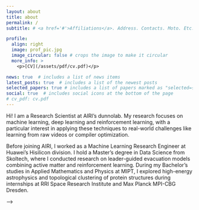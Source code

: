 ```yaml
---
layout: about
title: about
permalink: /
subtitle: # <a href='#'>Affiliations</a>. Address. Contacts. Moto. Etc.

profile:
  align: right
  image: prof_pic.jpg
  image_circular: false # crops the image to make it circular
  more_info: >
    <p>[CV](/assets/pdf/cv.pdf)</p>

news: true  # includes a list of news items
latest_posts: true  # includes a list of the newest posts
selected_papers: true # includes a list of papers marked as "selected={true}"
social: true  # includes social icons at the bottom of the page
# cv_pdf: cv.pdf
---
```


<!-- Hello, I am Albina! I am a Research Engineer at AIRI, where I work at dunnolab. I am broadly interested in AI, especially, Reinforcement learning. -->

Hi! I am a Research Scientist at AIRI’s dunnolab. My research focuses on machine learning, deep learning and reinforcement learning, with a particular interest in applying these techniques to real-world challenges like learning from raw videos or compiler optimization.

Before joining AIRI, I worked as a Machine Learning Research Engineer at Huawei’s Hisilicon division. I hold a Master’s degree in Data Science from Skoltech, where I conducted research on leader-guided evacuation models combining active matter and reinforcement learning. During my Bachelor’s studies in Applied Mathematics and Physics at MIPT, I explored high-energy astrophysics and topological clustering of protein structures during internships at RRI Space Research Institute and  Max Planck MPI-CBG Dresden.

<!-- <a href="assets/pdf/cv.pdf" class="btn btn-primary">Download My CV</a> -->
<!-- <a href="/assets/pdf/cv.pdf" 
   style="display: inline-block; 
          padding: 8px 16px; 
          font-size: 14px; 
          color: #fff; 
          background-color: #007bff; 
          text-decoration: none; 
          border-radius: 4px; 
          font-family: Arial, sans-serif;">
    Download My CV
</a> -->
<!-- Put your address / P.O. box / other info right below your picture. You can also disable any of these elements by editing `profile` property of the YAML header of your `_pages/about.md`. Edit `_bibliography/papers.bib` and Jekyll will render your [publications page](/al-folio/publications/) automatically.

<!-- Link to your social media connections, too. This theme is set up to use [Font Awesome icons](https://fontawesome.com/) and [Academicons](https://jpswalsh.github.io/academicons/), like the ones below. Add your Facebook, Twitter, LinkedIn, Google Scholar, or just disable all of them. --> -->